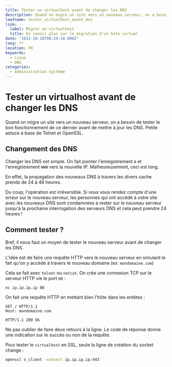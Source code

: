 ```yaml
---
title: Tester un virtualhost avant de changer les DNS
description: Quand on migre un site vers un nouveau serveur, on a besoin de tester le bon fonctionnement de ce dernier avant de mettre à jour les DNS. Petite astuce à base de telnet et openssl.
leafname: tester_virtualhost_avant_dns
link:
  label: Migrer un virtualhost
  title: En savoir plus sur le migration d'un hôte virtuel
date: "2012-10-18T08:29:18.000Z"
lang: fr
location: FR
keywords:
  - Linux
  - DNS
categories:
  - Administration Système
---
```


# Tester un virtualhost avant de changer les DNS

Quand on migre un site vers un nouveau serveur, on a besoin de tester le bon fonctionnement de ce dernier avant de mettre à jour les DNS. Petite astuce à base de Telnet et OpenSSL.

## Changement des DNS

Changer les DNS est simple. On fait pointer l'enregistrement `A` et l'enregistrement `WWW` vers la nouvelle IP. Malheureusement, ceci est long.

En effet, la propagation des nouveaux DNS à travers les divers cache prends de 24 à 48 heures.

Du coup, l'opération est irréversible. Si vous vous rendez compte d'une erreur sur le nouveau serveur, les personnes qui ont accédé à votre site avec les nouveaux DNS sont condamnées à rester sur le nouveau serveur jusqu'à la prochaine interrogation des serveurs DNS et cela peut prendre 24 heures !

## Comment tester ?

Bref, il nous faut un moyen de tester le nouveau serveur avant de changer les DNS.

L'idée est de faire une requête HTTP vers le nouveau serveur en simulant le fait qu'on y accède à travers le nouveau domaine (ex: `mondomaine.com`)

Cela se fait avec `telnet` ou `netcat`. On crée une connexion TCP sur le serveur HTTP vie le port `80` :

```sh
nc ip.ip.ip.ip 80
```

On fait une requête HTTP en mettant bien l'hôte dans les entêtes :

```
GET / HTTP/1.1
Host: mondomaine.com

HTTP/1.1 200 Ok
```

Ne pas oublier de faire deux retours à la ligne. Le code de réponse donne une indication sur le succès ou non de la requête.

Pour tester le `virtualhost` en SSL, seule la ligne de création du socket change :

```sh
openssl s_client -connect ip.ip.ip.ip:443
```

